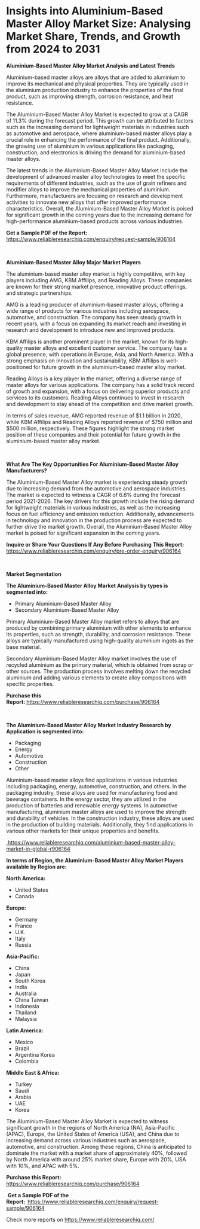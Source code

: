 <p><h1>Insights into Aluminium-Based Master Alloy Market Size: Analysing Market Share, Trends, and Growth from 2024 to 2031</h1></p><p><strong>Aluminium-Based Master Alloy Market Analysis and Latest Trends</strong></p>
<p><p>Aluminium-based master alloys are alloys that are added to aluminium to improve its mechanical and physical properties. They are typically used in the aluminium production industry to enhance the properties of the final product, such as improving strength, corrosion resistance, and heat resistance.</p><p>The Aluminium-Based Master Alloy Market is expected to grow at a CAGR of 11.3% during the forecast period. This growth can be attributed to factors such as the increasing demand for lightweight materials in industries such as automotive and aerospace, where aluminium-based master alloys play a crucial role in enhancing the performance of the final product. Additionally, the growing use of aluminium in various applications like packaging, construction, and electronics is driving the demand for aluminium-based master alloys.</p><p>The latest trends in the Aluminium-Based Master Alloy Market include the development of advanced master alloy technologies to meet the specific requirements of different industries, such as the use of grain refiners and modifier alloys to improve the mechanical properties of aluminium. Furthermore, manufacturers are focusing on research and development activities to innovate new alloys that offer improved performance characteristics. Overall, the Aluminium-Based Master Alloy Market is poised for significant growth in the coming years due to the increasing demand for high-performance aluminium-based products across various industries.</p></p>
<p><strong>Get a Sample PDF of the Report:&nbsp;</strong> <a href="https://www.reliableresearchiq.com/enquiry/request-sample/906164">https://www.reliableresearchiq.com/enquiry/request-sample/906164</a></p>
<p>&nbsp;</p>
<p><strong>Aluminium-Based Master Alloy Major Market Players</strong></p>
<p><p>The aluminium-based master alloy market is highly competitive, with key players including AMG, KBM Affilips, and Reading Alloys. These companies are known for their strong market presence, innovative product offerings, and strategic partnerships.</p><p>AMG is a leading producer of aluminium-based master alloys, offering a wide range of products for various industries including aerospace, automotive, and construction. The company has seen steady growth in recent years, with a focus on expanding its market reach and investing in research and development to introduce new and improved products.</p><p>KBM Affilips is another prominent player in the market, known for its high-quality master alloys and excellent customer service. The company has a global presence, with operations in Europe, Asia, and North America. With a strong emphasis on innovation and sustainability, KBM Affilips is well-positioned for future growth in the aluminium-based master alloy market.</p><p>Reading Alloys is a key player in the market, offering a diverse range of master alloys for various applications. The company has a solid track record of growth and expansion, with a focus on delivering superior products and services to its customers. Reading Alloys continues to invest in research and development to stay ahead of the competition and drive market growth.</p><p>In terms of sales revenue, AMG reported revenue of $1.1 billion in 2020, while KBM Affilips and Reading Alloys reported revenue of $750 million and $500 million, respectively. These figures highlight the strong market position of these companies and their potential for future growth in the aluminium-based master alloy market.</p></p>
<p>&nbsp;</p>
<p><strong>What Are The Key Opportunities For Aluminium-Based Master Alloy Manufacturers?</strong></p>
<p><p>The Aluminium-Based Master Alloy market is experiencing steady growth due to increasing demand from the automotive and aerospace industries. The market is expected to witness a CAGR of 6.8% during the forecast period 2021-2026. The key drivers for this growth include the rising demand for lightweight materials in various industries, as well as the increasing focus on fuel efficiency and emission reduction. Additionally, advancements in technology and innovation in the production process are expected to further drive the market growth. Overall, the Aluminium-Based Master Alloy market is poised for significant expansion in the coming years.</p></p>
<p><strong>Inquire or Share Your Questions If Any Before Purchasing This Report:</strong> <a href="https://www.reliableresearchiq.com/enquiry/pre-order-enquiry/906164">https://www.reliableresearchiq.com/enquiry/pre-order-enquiry/906164</a></p>
<p>&nbsp;</p>
<p><strong>Market Segmentation</strong></p>
<p><strong>The Aluminium-Based Master Alloy Market Analysis by types is segmented into:</strong></p>
<p><ul><li>Primary Aluminium-Based Master Alloy</li><li>Secondary Aluminium-Based Master Alloy</li></ul></p>
<p><p>Primary Aluminium-Based Master Alloy market refers to alloys that are produced by combining primary aluminium with other elements to enhance its properties, such as strength, durability, and corrosion resistance. These alloys are typically manufactured using high-quality aluminium ingots as the base material.</p><p>Secondary Aluminium-Based Master Alloy market involves the use of recycled aluminium as the primary material, which is obtained from scrap or other sources. The production process involves melting down the recycled aluminium and adding various elements to create alloy compositions with specific properties.</p></p>
<p><strong>Purchase this Report:&nbsp;</strong><a href="https://www.reliableresearchiq.com/purchase/906164">https://www.reliableresearchiq.com/purchase/906164</a></p>
<p>&nbsp;</p>
<p><strong>The Aluminium-Based Master Alloy Market Industry Research by Application is segmented into:</strong></p>
<p><ul><li>Packaging</li><li>Energy</li><li>Automotive</li><li>Construction</li><li>Other</li></ul></p>
<p><p>Aluminium-based master alloys find applications in various industries including packaging, energy, automotive, construction, and others. In the packaging industry, these alloys are used for manufacturing food and beverage containers. In the energy sector, they are utilized in the production of batteries and renewable energy systems. In automotive manufacturing, aluminium master alloys are used to improve the strength and durability of vehicles. In the construction industry, these alloys are used in the production of building materials. Additionally, they find applications in various other markets for their unique properties and benefits.</p></p>
<p><a href="https://www.reliableresearchiq.com/aluminium-based-master-alloy-market-in-global-r906164">&nbsp;https://www.reliableresearchiq.com/aluminium-based-master-alloy-market-in-global-r906164</a></p>
<p><strong>In terms of Region, the Aluminium-Based Master Alloy Market Players available by Region are:</strong></p>
<p>
    <p> <strong> North America: </strong>
        <ul>
            <li>United States</li>
            <li>Canada</li>
        </ul>
        </p> 
    <p> <strong> Europe: </strong>
        <ul>
            <li>Germany</li>
            <li>France</li>
            <li>U.K.</li>
            <li>Italy</li>
            <li>Russia</li>
        </ul>
        </p> 
    <p> <strong> Asia-Pacific: </strong>
        <ul>
            <li>China</li>
            <li>Japan</li>
            <li>South Korea</li>
            <li>India</li>
            <li>Australia</li>
            <li>China Taiwan</li>
            <li>Indonesia</li>
            <li>Thailand</li>
            <li>Malaysia</li>
        </ul>
        </p> 
    <p> <strong> Latin America: </strong>
        <ul>
            <li>Mexico</li>
            <li>Brazil</li>
            <li>Argentina Korea</li>
            <li>Colombia</li>
        </ul>
        </p> 
    <p> <strong> Middle East & Africa: </strong>
        <ul>
            <li>Turkey</li>
            <li>Saudi</li>
            <li>Arabia</li>
            <li>UAE</li>
            <li>Korea</li>
        </ul>
    </p>
    </p>
<p><p>The Aluminium-Based Master Alloy Market is expected to witness significant growth in the regions of North America (NA), Asia-Pacific (APAC), Europe, the United States of America (USA), and China due to increasing demand across various industries such as aerospace, automotive, and construction. Among these regions, China is anticipated to dominate the market with a market share of approximately 40%, followed by North America with around 25% market share, Europe with 20%, USA with 10%, and APAC with 5%.</p></p>
<p><strong>Purchase this Report: </strong><a href="https://www.reliableresearchiq.com/purchase/906164">https://www.reliableresearchiq.com/purchase/906164</a></p>
<p>&nbsp;<strong>Get a Sample PDF of the Report:&nbsp;&nbsp;</strong><a href="https://www.reliableresearchiq.com/enquiry/request-sample/906164">https://www.reliableresearchiq.com/enquiry/request-sample/906164</a></p>
<p><strong></strong></p>
<p>Check more reports on <a href="https://www.reliableresearchiq.com/">https://www.reliableresearchiq.com/</a></p>